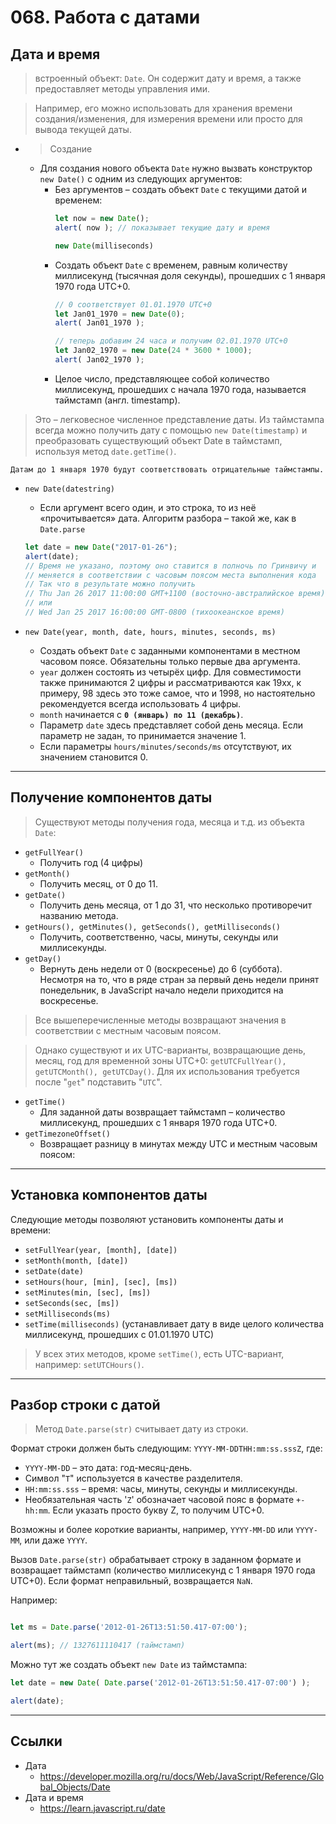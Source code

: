 # 068. Работа с датами

## Дата и время

> встроенный объект: `Date`. Он содержит дату и время, а также предоставляет методы управления ими.

>	Например, его можно использовать для хранения времени создания/изменения, для измерения времени или просто для вывода текущей даты.

- >Создание
	-	Для создания нового объекта `Date` нужно вызвать конструктор `new Date()` с одним из следующих аргументов:
		- Без аргументов – создать объект `Date` с текущими датой и временем:
			```javascript
			let now = new Date();
			alert( now ); // показывает текущие дату и время

			new Date(milliseconds)
			```
		- Создать объект `Date` с временем, равным количеству миллисекунд (тысячная доля секунды), прошедших с 1 января 1970 года UTC+0.
			```javascript
			// 0 соответствует 01.01.1970 UTC+0
			let Jan01_1970 = new Date(0);
			alert( Jan01_1970 );

			// теперь добавим 24 часа и получим 02.01.1970 UTC+0
			let Jan02_1970 = new Date(24 * 3600 * 1000);
			alert( Jan02_1970 );
			```
		- Целое число, представляющее собой количество миллисекунд, прошедших с начала 1970 года, называется таймстамп (англ. timestamp).

> Это – легковесное численное представление даты. Из таймстампа всегда можно получить дату с помощью `new Date(timestamp)` и преобразовать существующий объект Date в таймстамп, используя метод `date.getTime()`.

	Датам до 1 января 1970 будут соответствовать отрицательные таймстампы.

-	`new Date(datestring)`

	- Если аргумент всего один, и это строка, то из неё «прочитывается» дата. Алгоритм разбора – такой же, как в `Date.parse`

	```javascript
	let date = new Date("2017-01-26");
	alert(date);
	// Время не указано, поэтому оно ставится в полночь по Гринвичу и
	// меняется в соответствии с часовым поясом места выполнения кода
	// Так что в результате можно получить
	// Thu Jan 26 2017 11:00:00 GMT+1100 (восточно-австралийское время)
	// или
	// Wed Jan 25 2017 16:00:00 GMT-0800 (тихоокеанское время)
	```

- `new Date(year, month, date, hours, minutes, seconds, ms)`
	- Создать объект `Date` с заданными компонентами в местном часовом поясе. Обязательны только первые два аргумента.
	- `year` должен состоять из четырёх цифр. Для совместимости также принимаются 2 цифры и рассматриваются как 19xx, к примеру, 98 здесь это тоже самое, что и 1998, но настоятельно рекомендуется всегда использовать 4 цифры.
	- `month` начинается с **`0 (январь) по 11 (декабрь)`**.
	- Параметр `date` здесь представляет собой день месяца. Если параметр не задан, то принимается значение 1.
	- Если параметры `hours/minutes/seconds/ms` отсутствуют, их значением становится 0.

---
## Получение компонентов даты

> Существуют методы получения года, месяца и т.д. из объекта `Date`:
- `getFullYear()`
	- Получить год (4 цифры)
- `getMonth()`
	- Получить месяц, от 0 до 11.
- `getDate()`
	- Получить день месяца, от 1 до 31, что несколько противоречит названию метода.
- `getHours(), getMinutes(), getSeconds(), getMilliseconds()`
	- Получить, соответственно, часы, минуты, секунды или миллисекунды. 
- `getDay()`
	- Вернуть день недели от 0 (воскресенье) до 6 (суббота). Несмотря на то, что в ряде стран за первый день недели принят понедельник, в JavaScript начало недели приходится на воскресенье. 

> Все вышеперечисленные методы возвращают значения в соответствии с местным часовым поясом.

> Однако существуют и их UTC-варианты, возвращающие день, месяц, год для временной зоны UTC+0: `getUTCFullYear(), getUTCMonth(), getUTCDay()`. Для их использования требуется после "`get`" подставить "`UTC`".

- `getTime()`
	- Для заданной даты возвращает таймстамп – количество миллисекунд, прошедших с 1 января 1970 года UTC+0.
- `getTimezoneOffset()`
	- Возвращает разницу в минутах между UTC и местным часовым поясом:

---

## Установка компонентов даты

Следующие методы позволяют установить компоненты даты и времени:
- `setFullYear(year, [month], [date])`
- `setMonth(month, [date])`
- `setDate(date)`
- `setHours(hour, [min], [sec], [ms])`
- `setMinutes(min, [sec], [ms])`
- `setSeconds(sec, [ms])`
- `setMilliseconds(ms)`
- `setTime(milliseconds)` (устанавливает дату в виде целого количества миллисекунд, прошедших с 01.01.1970 UTC)

> У всех этих методов, кроме `setTime()`, есть UTC-вариант, например: `setUTCHours()`.

---

## Разбор строки с датой

> Метод `Date.parse(str)` считывает дату из строки.

Формат строки должен быть следующим: `YYYY-MM-DDTHH:mm:ss.sssZ`, где:
- `YYYY-MM-DD` – это дата: год-месяц-день.
- Символ "`T`" используется в качестве разделителя.
- `HH:mm:ss.sss` – время: часы, минуты, секунды и миллисекунды.
- Необязательная часть '`Z`' обозначает часовой пояс в формате `+-hh:mm`. Если указать просто букву Z, то получим UTC+0.

Возможны и более короткие варианты, например, `YYYY-MM-DD` или `YYYY-MM`, или даже `YYYY`.

Вызов `Date.parse(str)` обрабатывает строку в заданном формате и возвращает таймстамп (количество миллисекунд с 1 января 1970 года UTC+0). Если формат неправильный, возвращается `NaN`.

Например:
```javascript

let ms = Date.parse('2012-01-26T13:51:50.417-07:00');

alert(ms); // 1327611110417 (таймстамп)
```
Можно тут же создать объект `new Date` из таймстампа:
```javascript
let date = new Date( Date.parse('2012-01-26T13:51:50.417-07:00') );

alert(date);
```

---

## Ссылки

- Дата
	- https://developer.mozilla.org/ru/docs/Web/JavaScript/Reference/Global_Objects/Date
- Дата и время
	- https://learn.javascript.ru/date
